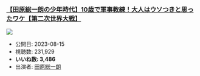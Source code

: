 ### [【田原総一朗の少年時代】10歳で軍事教練！大人はウソつきと思ったワケ【第二次世界大戦】](https://www.youtube.com/watch?v=1GrOoAiVZxo)
[![](https://img.youtube.com/vi/1GrOoAiVZxo/sddefault.jpg)](https://www.youtube.com/watch?v=1GrOoAiVZxo)
-   公開日: 2023-08-15
-   視聴数: 231,929
-   **いいね数: 3,486**
-   出演者: [田原総一朗](/rehacq_fan/people/田原総一朗 "wikilink")
